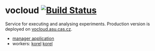 # vocloud [![Build Status](https://travis-ci.org/mrq-cz/vocloud.png?branch=master)](https://travis-ci.org/mrq-cz/vocloud)

Service for executing and analysing experiments. Production version is deployed on [vocloud.asu.cas.cz](http://vocloud.asu.cas.cz/app/).

- [manager application](vocloud)
- workers: [korel](worker/korel) [korel](worker/som)
